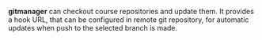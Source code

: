 **gitmanager** can checkout course repositories and update them.
It provides a hook URL, that can be configured in remote git repository,
for automatic updates when push to the selected branch is made.
